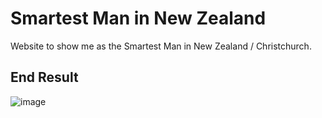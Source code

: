 # Smartest Man in New Zealand
Website to show me as the Smartest Man in New Zealand / Christchurch.

## End Result

![image](https://user-images.githubusercontent.com/59436970/117262908-d87f7280-aea5-11eb-82f2-3d3c85ee5179.png)

